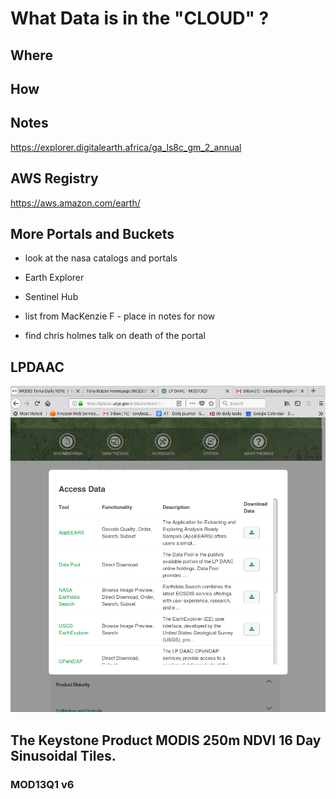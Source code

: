 # What Data is in the "CLOUD" ?

## Where 

## How


## Notes

https://explorer.digitalearth.africa/ga_ls8c_gm_2_annual


## AWS Registry
https://aws.amazon.com/earth/


## More Portals and Buckets

- look at the nasa catalogs and portals
- Earth Explorer
- Sentinel Hub

- list from MacKenzie F - place in notes for now

- find chris holmes talk on death of the portal

## LPDAAC

![lpdaac](https://github.com/tonybutzer/assets/blob/master/et/lpdaac_data.png?raw=true)


## The Keystone Product MODIS 250m NDVI 16 Day Sinusoidal Tiles.

### MOD13Q1 v6

